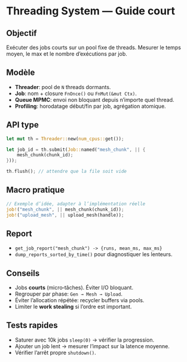 # Threading System — Guide court

## Objectif
Exécuter des jobs courts sur un pool fixe de threads. Mesurer le temps moyen, le max et le nombre d’exécutions par job.

## Modèle
- **Threader**: pool de `N` threads dormants.
- **Job**: nom + closure `FnOnce()` ou `FnMut(&mut Ctx)`.
- **Queue MPMC**: envoi non bloquant depuis n’importe quel thread.
- **Profiling**: horodatage début/fin par job, agrégation atomique.

## API type
```rust
let mut th = Threader::new(num_cpus::get());

let job_id = th.submit(Job::named("mesh_chunk", || {
    mesh_chunk(chunk_id);
}));

th.flush(); // attendre que la file soit vide
```

## Macro pratique
```rust
// Exemple d’idée, adapter à l’implémentation réelle
job!("mesh_chunk", || mesh_chunk(chunk_id));
job!("upload_mesh", || upload_mesh(handle));
```

## Report
- `get_job_report("mesh_chunk") -> {runs, mean_ms, max_ms}`
- `dump_reports_sorted_by_time()` pour diagnostiquer les lenteurs.

## Conseils
- Jobs **courts** (micro‑tâches). Éviter I/O bloquant.
- Regrouper par phase: `Gen → Mesh → Upload`.
- Éviter l’allocation répétée: recycler buffers via pools.
- Limiter le **work stealing** si l’ordre est important.

## Tests rapides
- Saturer avec 10k jobs `sleep(0)` → vérifier la progression.
- Ajouter un job lent → mesurer l’impact sur la latence moyenne.
- Vérifier l’arrêt propre `shutdown()`.
```
